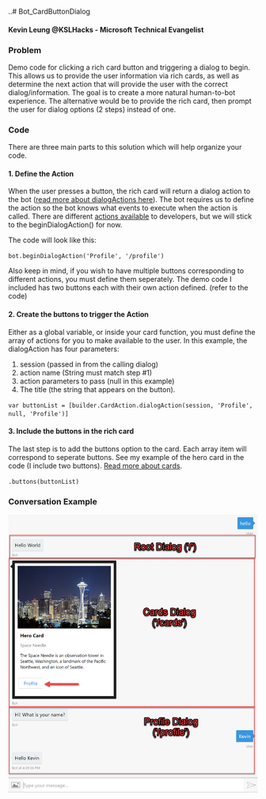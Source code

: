 ..# Bot_CardButtonDialog

#### Kevin Leung @KSLHacks - Microsoft Technical Evangelist

### Problem
Demo code for clicking a rich card button and triggering a dialog to begin. This allows us to provide the user information via rich cards, as well as determine the next action that will provide the user with the correct dialog/information. The goal is to create a more natural human-to-bot experience. The alternative would be to provide the rich card, then prompt the user for dialog options (2 steps) instead of one.

### Code
There are three main parts to this solution which will help organize your code.

#### 1. Define the Action
When the user presses a button, the rich card will return a dialog action to the bot ([read more about dialogActions here](https://docs.botframework.com/en-us/node/builder/chat-reference/classes/_botbuilder_d_.cardaction.html#dialogaction)). The bot requires us to define the action so the bot knows what events to execute when the action is called. There are different [actions available](https://docs.botframework.com/en-us/node/builder/chat-reference/modules/_botbuilder_d_.html) to developers, but we will stick to the beginDialogAction() for now.

The code will look like this:

`bot.beginDialogAction('Profile', '/profile')`

Also keep in mind, if you wish to have multiple buttons corresponding to different actions, you must define them seperately. The demo code I included has two buttons each with their own action defined. (refer to the code)

#### 2. Create the buttons to trigger the Action
Either as a global variable, or inside your card function, you must define the array of actions for you to make available to the user. In this example, the dialogAction has four parameters: 
1. session (passed in from the calling dialog)
2. action name (String must match step #1)
3. action parameters to pass (null in this example)
4. The title (the string that appears on the button).

`var buttonList = [builder.CardAction.dialogAction(session, 'Profile', null, 'Profile')]`

#### 3. Include the buttons in the rich card
The last step is to add the buttons option to the card. Each array item will correspond to seperate buttons. See my example of the hero card in the code (I include two buttons). [Read more about cards](https://docs.botframework.com/en-us/node/builder/chat/session/#cards).

`.buttons(buttonList)`

### Conversation Example
![Bot Conversation Example](conversation.png)
